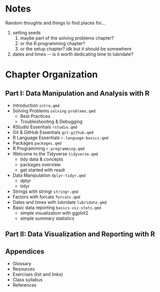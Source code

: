 # Notes

Random thoughts and things to find places for...

1. setting seeds
    1. maybe part of the solving problems chapter?
    2. or the R programming chapter?
    3. or the setup chapter? idk but it should be somewhere
2. dates and times -- is it worth dedicating time to lubridate?


# Chapter Organization

## Part I: Data Manipulation and Analysis with R

- Introduction `intro.qmd`
- Solving Problems `solving-problems.qmd`
    - Best Practices
    - Troubleshooting & Debugging
- RStudio Essentials `rstudio.qmd`
- Git & GitHub Essentials `git-github.qmd`
- R Language Essentials `r-language-basics.qmd`
- Packages `packages.qmd`
- R Programming `r-programming.qmd`
- Welcome to the Tidyverse `tidyverse.qmd`
    - tidy data & concepts
    - packages overview
    - get started with readr
- Data Manipulation `dplyr-tidyr.qmd`
    - dplyr
    - tidyr
- Strings with stringr `stringr.qmd`
- Factors with forcats `forcats.qmd`
- Dates and times with lubridate `lubridate.qmd`
- Basic data reporting `basics-viz-stats.qmd`
    - simple visualization with ggplot2
    - simple summary statistics
    
## Part II: Data Visualization and Reporting with R
 
## Appendices

- Glossary
- Resources
- Exercises (list and links)
- Class syllabus
- References
